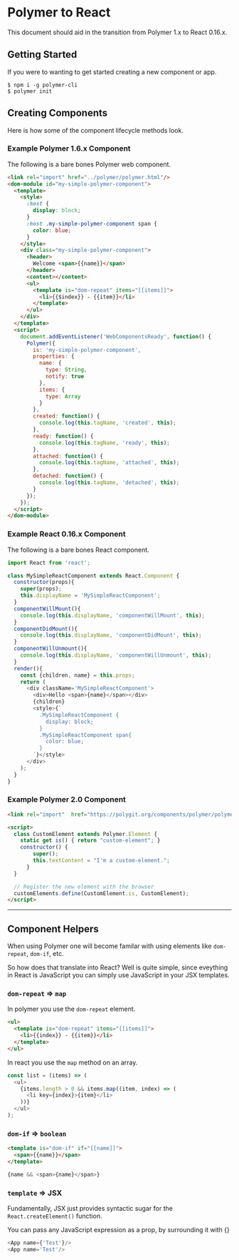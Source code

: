 # Polymer to React
This document should aid in the transition from Polymer 1.x to React 0.16.x.


## Getting Started
If you were to wanting to get started creating a new component or app.


```
$ npm i -g polymer-cli
$ polymer init
```



## Creating Components
Here is how some of the component lifecycle methods look.


### Example Polymer 1.6.x Component
The following is a bare bones Polymer web component.

```html
<link rel="import" href="../polymer/polymer.html"/>
<dom-module id="my-simple-polymer-component">
  <template>
    <style>
      :host {
        display: block;
      }
      :host .my-simple-polymer-component span {
        color: blue;
      }
    </style>
    <div class="my-simple-polymer-component">
      <header>
        Welcome <span>{{name}}</span>
      </header>
      <content></content>
      <ul>
        <template is="dom-repeat" items="[[items]]">
          <li>{{$index}} - {{item}}</li>
        </template>
      </ul>
    </div>
  </template>
  <script>
    document.addEventListener('WebComponentsReady', function() {
      Polymer({
        is: 'my-simple-polymer-component',
        properties: {
          name: {
            type: String,
            notify: true
          },
          items: {
            type: Array
          }
        },
        created: function() {
          console.log(this.tagName, 'created', this);
        },
        ready: function() {
          console.log(this.tagName, 'ready', this);
        },
        attached: function() {
          console.log(this.tagName, 'attached', this);
        },
        detached: function() {
          console.log(this.tagName, 'detached', this);
        }
      });
    });
  </script>
</dom-module>
```

### Example React 0.16.x Component
The following is a bare bones React component.

```js
import React from 'react';

class MySimpleReactComponent extends React.Component {
  constructor(props){
    super(props);
    this.displayName = 'MySimpleReactComponent';
  }
  componentWillMount(){
    console.log(this.displayName, 'componentWillMount', this);
  }
  componentDidMount(){
    console.log(this.displayName, 'componentDidMount', this);
  }
  componentWillUnmount(){
    console.log(this.displayName, 'componentWillUnmount', this);
  }
  render(){
    const {children, name} = this.props;
    return (
      <div className='MySimpleReactComponent'>
        <div>Hello <span>{name}</span></div>
        {children}
        <style>{`
          .MySimpleReactComponent {
            display: block;
          }
          .MySimpleReactComponent span{
            color: blue;
          }
        `}</style>
      </div>
    );
  }
}
```



### Example Polymer 2.0 Component


```html
<link rel="import"  href="https://polygit.org/components/polymer/polymer-element.html">

<script>
  class CustomElement extends Polymer.Element {
    static get is() { return "custom-element"; }
    constructor() {
        super();
        this.textContent = "I'm a custom-element.";
      }
  }

  // Register the new element with the browser
  customElements.define(CustomElement.is, CustomElement);
</script>
```





---

## Component Helpers
When using Polymer one will become familar with using elements like `dom-repeat`, `dom-if`, etc.

So how does that translate into React? Well is quite simple, since eveything in React is JavaScript you can simply use JavaScript in your JSX templates.


### `dom-repeat` => `map`


In polymer you use the `dom-repeat` element.

```html
<ul>
  <template is="dom-repeat" items="[[items]]">
    <li>{{index}} - {{item}}</li>
  </template>
</ul>
```

In react you use the `map` method on an array.

```js
const list = (items) => (
  <ul>
    {items.length > 0 && items.map((item, index) => (
      <li key={index}>{item}</li>
    ))}
  </ul>
);
```


### `dom-if` => `boolean`

```html
<template is="dom-if" if="[[name]]">
  <span>{{name}}</span>
</template>
```

```js
{name && <span>{name}</span>}
```

### `template` => JSX
Fundamentally, JSX just provides syntactic sugar for the `React.createElement()` function.


You can pass any JavaScript expression as a prop, by surrounding it with {}

```js
<App name={'Test'}/>
<App name='Test'/>
```
